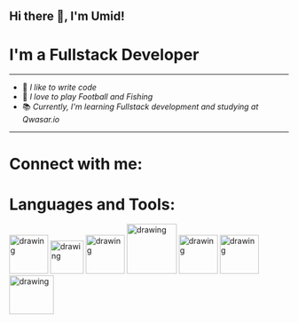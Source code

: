 ## Hi there 👋, I'm Umid! 
# I'm a Fullstack Developer
---
+ 🦾 *I like to write code*
+ 🎉 *I love to play Football and Fishing*
+ 📚 *Currently, I'm learning Fullstack development and studying at Qwasar.io*
___
# Connect with me:


# Languages and Tools:
<img src="https://icon-library.com/images/html5-icon-png/html5-icon-png-9.jpg" alt="drawing" style="width:70px;"/> <img src="https://www.kindpng.com/picc/m/464-4640184_css3-png-download-css-icon-transparent-png.png" alt="drawing" style="width:60px;"/> <img src="https://www.freepnglogos.com/uploads/javascript-png/javascript-vector-logo-yellow-png-transparent-javascript-vector-12.png" alt="drawing" style="width:70px;"/> <img src="https://www.freepnglogos.com/uploads/javascript-png/javascript-nodejs-logo-27.png" alt="drawing" style="width:90px;"/> <img src="https://brandslogos.com/wp-content/uploads/images/large/react-logo-1.png" alt="drawing" style="width:70px;"/> <img src="https://seeklogo.com/images/T/typescript-logo-B29A3F462D-seeklogo.com.png" alt="drawing" style="width:70px;"/> <img src="https://uxwing.com/wp-content/themes/uxwing/download/brands-and-social-media/nextjs-icon.png" alt="drawing" style="width:80px; height: 70px"/>



